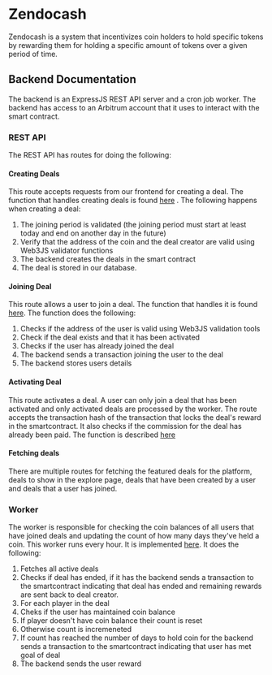 # Zendocash
Zendocash is a system that incentivizes coin holders to hold specific tokens by rewarding them for holding a specific amount of tokens over a given period of time.

## Backend Documentation
The backend is an ExpressJS REST API server and a cron job worker. The backend has access to an Arbitrum account that it uses to interact with the smart contract.

### REST API
The REST API has routes for doing the following:

#### Creating Deals
This route accepts requests from our frontend for creating a deal. The function that handles creating deals is found [here](https://github.com/poma-protocol/zendoCash/blob/995614dee78eaaa9b50309f57b0ab84dc3ec7085/backend/src/controller/deals.ts#L85-L129) . The following happens when creating a deal:

1. The joining period is validated (the joining period must start at least today and end on another day in the future)
2. Verify that the address of the coin and the deal creator are valid using Web3JS validator functions
3. The backend creates the deals in the smart contract
4. The deal is stored in our database.

#### Joining Deal
This route allows a user to join a deal. The function that handles it is found [here](https://github.com/poma-protocol/zendoCash/blob/995614dee78eaaa9b50309f57b0ab84dc3ec7085/backend/src/controller/deals.ts#L279-L323). The function does the following:

1. Checks if the address of the user is valid using Web3JS validation tools
2. Check if the deal exists and that it has been activated
3. Checks if the user has already joined the deal
4. The backend sends a transaction joining the user to the deal
5. The backend stores users details

#### Activating Deal
This route activates a deal. A user can only join a deal that has been activated and only activated deals are processed by the worker. The route accepts the transaction hash of the transaction that locks the deal's reward in the smartcontract. It also checks if the commission for the deal has already been paid. The function is described [here](https://github.com/poma-protocol/zendoCash/blob/995614dee78eaaa9b50309f57b0ab84dc3ec7085/backend/src/controller/deals.ts#L194-L251)

#### Fetching deals
There are multiple routes for fetching the featured deals for the platform, deals to show in the explore page, deals that have been created by a user and deals that a user has joined.

### Worker
The worker is responsible for checking the coin balances of all users that have joined deals and updating the count of how many days they've held a coin. This worker runs every hour. It is implemented [here](backend/src/listener/main.ts). It does the following:

1. Fetches all active deals
2. Checks if deal has ended, if it has the backend sends a transaction to the smartcontract indicating that deal has ended and remaining rewards are sent back to deal creator.
3. For each player in the deal
4. Cheks if the user has maintained coin balance
5. If player doesn't have coin balance their count is reset
6. Otherwise count is incremeneted
7. If count has reached the number of days to hold coin for the backend sends a transaction to the smartcontract indicating that user has met goal of deal
8. The backend sends the user reward
